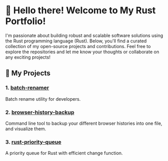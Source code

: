 # 👋 Hello there! Welcome to My Rust Portfolio!

I'm passionate about building robust and scalable software solutions using the Rust programming language (Rust). Below, you'll find a curated collection of my open-source projects and contributions. Feel free to explore the repositories and let me know your thoughts or collaborate on any exciting projects!

## 🚀 My Projects

### 1. [**batch-renamer**](https://github.com/Shaunakdas/batch-renamer)
Batch rename utility for developers.

### 2. [**browser-history-backup**](https://github.com/Shaunakdas/browser-history-backup)
Command line tool to backup your different browser histories into one file, and visualize them.

### 3. [**rust-priority-queue**](https://github.com/Shaunakdas/rust-priority-queue)
A priority queue for Rust with efficient change function.


